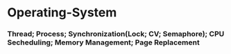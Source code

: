 # Operating-System

### Thread; Process; Synchronization(Lock; CV; Semaphore); CPU Secheduling; Memory Management; Page Replacement
